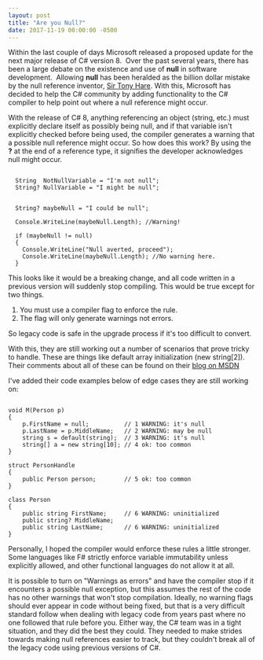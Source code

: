 ```yaml
---
layout: post
title: "Are you Null?"
date: 2017-11-19 00:00:00 -0500
---
```

Within the last couple of days Microsoft released a proposed update for the next major release of C# version 8.  Over the past several years, there has been a large debate on the existence and use of **null** in software development.  Allowing **null** has been heralded as the billion dollar mistake by the null reference inventor, <a href="https://en.wikipedia.org/wiki/Tony_Hoare" rel="noopener" target="_blank">Sir Tony Hare</a>.  With this, Microsoft has decided to help the C# community by adding functionality to the C# compiler to help point out where a null reference might occur.

With the release of C# 8, anything referencing an object (string, etc.) must explicitly declare itself as possibly being null, and if that variable isn't explicitly checked before being used, the compiler generates a warning that a possible null reference might occur.  So how does this work?  By using the **?** at the end of a reference type, it signifies the developer acknowledges null might occur.  


```

  String  NotNullVariable = "I'm not null";
  String? NullVariable = "I might be null";

```



```

  String? maybeNull = "I could be null"; 

  Console.WriteLine(maybeNull.Length); //Warning!
  
  if (maybeNull != null) 
  {
    Console.WriteLine("Null averted, proceed"); 
    Console.WriteLine(maybeNull.Length); //No warning here.
  }

```



This looks like it would be a breaking change, and all code written in a previous version will suddenly stop compiling.  This would be true except for two things. 

<ol>
  <li>You must use a compiler flag to enforce the rule.</li>
  <li>The flag will only generate warnings not errors.</li>
</ol>

So legacy code is safe in the upgrade process if it's too difficult to convert.

With this, they are still working out a number of scenarios that prove tricky to handle. These are things like default array initialization (new string[2]).  Their comments about all of these can be found on their <a href="https://blogs.msdn.microsoft.com/dotnet/2017/11/15/nullable-reference-types-in-csharp/" rel="noopener" target="_blank">blog on MSDN</a>

I've added their code examples below of edge cases they are still working on:


```

void M(Person p)
{
    p.FirstName = null;          // 1 WARNING: it's null
    p.LastName = p.MiddleName;   // 2 WARNING: may be null
    string s = default(string);  // 3 WARNING: it's null
    string[] a = new string[10]; // 4 ok: too common
}

struct PersonHandle
{
    public Person person;        // 5 ok: too common
}

class Person
{
    public string FirstName;     // 6 WARNING: uninitialized
    public string? MiddleName; 
    public string LastName;      // 6 WARNING: uninitialized
}

```


Personally, I hoped the compiler would enforce these rules a little stronger.  Some languages like F# strictly enforce variable immutability unless explicitly allowed, and other functional languages do not allow it at all.  

It is possible to turn on "Warnings as errors" and have the compiler stop if it encounters a possible null exception, but this assumes the rest of the code has no other warnings that won't stop compilation.  Ideally, no warning flags should ever appear in code without being fixed, but that is a very difficult standard follow when dealing with legacy code from years past where no one followed that rule before you. Either way, the C# team was in a tight situation, and they did the best they could.  They needed to make strides towards making null references easier to track, but they couldn't break all of the legacy code using previous versions of C#.